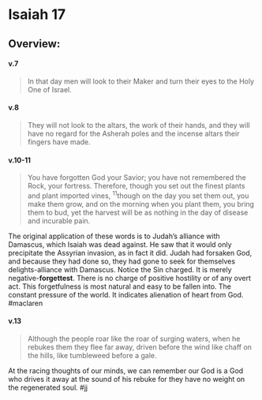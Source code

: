 # Isaiah 17

## Overview:



#### v.7
>In that day men will look to their Maker and turn their eyes to the Holy One of Israel.

#### v.8
>They will not look to the altars, the work of their hands, and they will have no regard for the Asherah poles and the incense altars their fingers have made.


#### v.10-11
>You have forgotten God your Savior; you have not remembered the Rock, your fortress. Therefore, though you set out the finest plants and plant imported vines, <sup>11</sup>though on the day you set them out, you make them grow, and on the morning when you plant them, you bring them to bud, yet the harvest will be as nothing in the day of disease and incurable pain.

The original application of these words is to Judah’s alliance with Damascus, which Isaiah was dead against. He saw that it would only precipitate the Assyrian invasion, as in fact it did. Judah had forsaken God, and because they had done so, they had gone to seek for themselves delights-alliance with Damascus.
Notice the Sin charged. It is merely negative-**forgettest**. There is no charge of positive hostility or of any overt act. This forgetfulness is most natural and easy to be fallen into. The constant pressure of the world. It indicates alienation of heart from God.
#maclaren 

#### v.13
>Although the people roar like the roar of surging waters, when he rebukes them they flee far away, driven before the wind like chaff on the hills, like tumbleweed before a gale.

At the racing thoughts of our minds, we can remember our God is a God who drives it away at the sound of his rebuke for they have no weight on the regenerated soul.
#jj 




